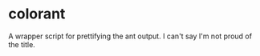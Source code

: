 
colorant
========

A wrapper script for prettifying the ant output. I can't say I'm not proud of the title.
